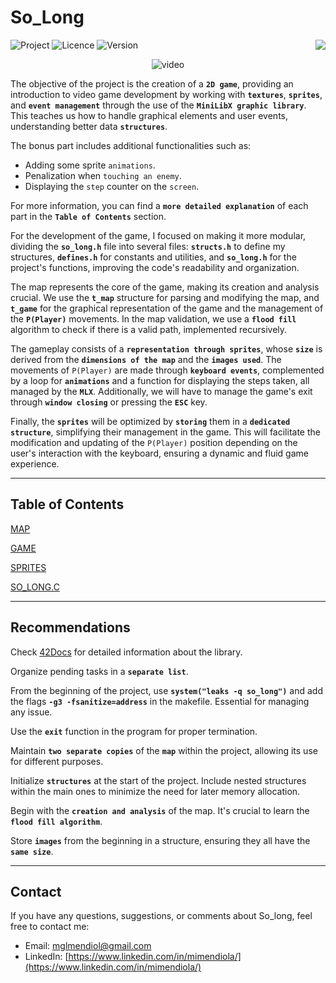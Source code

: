 # So_Long

<div>

  ![Project](https://img.shields.io/badge/Project-So_Long-blue)
  ![Licence](https://img.shields.io/badge/Licence-MIT-orange)
  ![Version](https://img.shields.io/badge/Version-1.0-green)
  <a href="https://github.com/MiMendiola/So_long/tree/main/Documentation/es/README.es.md" >
    <img src="https://img.shields.io/badge/Cambiar_Idioma-Español-purple" align="right">
  </a>

</div>

<div align="center">
  
  ![video](./video/video.gif)
  
</div>

The objective of the project is the creation of a **`2D game`**, providing an introduction to video game development by working with **`textures`**, **`sprites`**, and **`event management`** through the use of the **`MiniLibX graphic library`**. This teaches us how to handle graphical elements and user events, understanding better data **`structures`**.

The bonus part includes additional functionalities such as:

- Adding some sprite `animations`.
- Penalization when `touching an enemy`.
- Displaying the `step` counter on the `screen`.

For more information, you can find a **`more detailed explanation`** of each part in the **`Table of Contents`** section.

For the development of the game, I focused on making it more modular, dividing the **`so_long.h`** file into several files: **`structs.h`** to define my structures, **`defines.h`** for constants and utilities, and **`so_long.h`** for the project's functions, improving the code's readability and organization.

The map represents the core of the game, making its creation and analysis crucial. We use the **`t_map`** structure for parsing and modifying the map, and **`t_game`** for the graphical representation of the game and the management of the **`P(Player)`** movements. In the map validation, we use a **`flood fill`** algorithm to check if there is a valid path, implemented recursively.

The gameplay consists of a **`representation through sprites`**, whose **`size`** is derived from the **`dimensions of the map`** and the **`images used`**. The movements of `P(Player)` are made through **`keyboard events`**, complemented by a loop for **`animations`** and a function for displaying the steps taken, all managed by the **`MLX`**. Additionally, we will have to manage the game's exit through **`window closing`** or pressing the **`ESC`** key.

Finally, the **`sprites`** will be optimized by **`storing`** them in a **`dedicated structure`**, simplifying their management in the game. This will facilitate the modification and updating of the `P(Player)` position depending on the user's interaction with the keyboard, ensuring a dynamic and fluid game experience.

---

## **Table of Contents**

[MAP](https://github.com/MiMendiola/So_long/tree/main/Documentation/MAP.md)

[GAME](https://github.com/MiMendiola/So_long/tree/main/Documentation/GAME.md)

[SPRITES](https://github.com/MiMendiola/So_long/tree/main/Documentation/SPRITES.md)

[SO_LONG.C](https://github.com/MiMendiola/So_long/tree/main/src/so_long.c)

---

## **Recommendations**

Check [42Docs](https://harm-smits.github.io/42docs/libs/minilibx/getting_started.html) for detailed information about the library.

Organize pending tasks in a **`separate list`**.

From the beginning of the project, use **`system("leaks -q so_long")`** and add the flags **`-g3 -fsanitize=address`** in the makefile. Essential for managing any issue.

Use the **`exit`** function in the program for proper termination.

Maintain **`two separate copies`** of the **`map`** within the project, allowing its use for different purposes.

Initialize **`structures`** at the start of the project. Include nested structures within the main ones to minimize the need for later memory allocation.

Begin with the **`creation and analysis`** of the map. It's crucial to learn the **`flood fill algorithm`**.

Store **`images`** from the beginning in a structure, ensuring they all have the **`same size`**.

---

## **Contact**

If you have any questions, suggestions, or comments about So_long, feel free to contact me:

- Email:
[mglmendiol@gmail.com](mailto:mglmendiol@gmail.com)
- LinkedIn:
[https://www.linkedin.com/in/mimendiola/](https://www.linkedin.com/in/mimendiola/)
